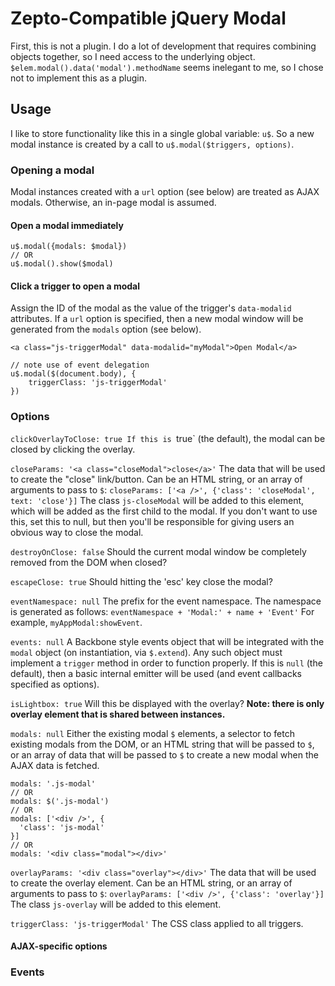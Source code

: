 # Zepto-Compatible jQuery Modal

First, this is not a plugin. I do a lot of development that requires combining objects together, so I need access to the underlying object.
`$elem.modal().data('modal').methodName` seems inelegant to me, so I chose not to implement this as a plugin.

## Usage
I like to store functionality like this in a single global variable: `u$`. So a new modal instance is created by a call to `u$.modal($triggers, options)`.

### Opening a modal
Modal instances created with a `url` option (see below) are treated as AJAX modals. Otherwise, an in-page modal is assumed.

#### Open a modal immediately
```
u$.modal({modals: $modal})
// OR
u$.modal().show($modal)
```
#### Click a trigger to open a modal
Assign the ID of the modal as the value of the trigger's `data-modalid` attributes. If a `url` option is specified, then a new modal window will be generated from the `modals` option (see below).
```
<a class="js-triggerModal" data-modalid="myModal">Open Modal</a>

// note use of event delegation
u$.modal($(document.body), {
	triggerClass: 'js-triggerModal'
})
```

### Options
`clickOverlayToClose: true
If this is `true` (the default), the modal can be closed by clicking the overlay.

`closeParams: '<a class="closeModal">close</a>'`
The data that will be used to create the "close" link/button. Can be an HTML string, or an array of arguments to pass to `$`:
`closeParams: ['<a />', {'class': 'closeModal', text: 'close'}]`
The class `js-closeModal` will be added to this element, which will be added as the first child to the modal. If you don't want to use this, set this to null, but then you'll be responsible for giving users an obvious way to close the modal.

`destroyOnClose: false`
Should the current modal window be completely removed from the DOM when closed?

`escapeClose: true`
Should hitting the 'esc' key close the modal?

`eventNamespace: null`
The prefix for the event namespace. The namespace is generated as follows:
`eventNamespace + 'Modal:' + name + 'Event'`
For example, `myAppModal:showEvent`.
    
`events: null`
A Backbone style events object that will be integrated with the `modal` object (on instantiation, via `$.extend`). Any such object must implement a `trigger` method in order to function properly. If this is `null` (the default), then a basic internal emitter will be used (and event callbacks specified as options).

`isLightbox: true`
Will this be displayed with the overlay? **Note: there is only overlay element that is shared between instances.**

`modals: null`
Either the existing modal `$` elements, a selector to fetch existing modals from the DOM, or an HTML string that will be passed to `$`, or an array of data that will be passed to `$` to create a new modal when the AJAX data is fetched.
```
modals: '.js-modal'
// OR
modals: $('.js-modal')
// OR
modals: ['<div />', {
  'class': 'js-modal'
}]
// OR
modals: '<div class="modal"></div>'
```

`overlayParams: '<div class="overlay"></div>'`
The data that will be used to create the overlay element. Can be an HTML string, or an array of arguments to pass to `$`:
`overlayParams: ['<div />', {'class': 'overlay'}]`
The class `js-overlay` will be added to this element.

`triggerClass: 'js-triggerModal'`
The CSS class applied to all triggers.

#### AJAX-specific options

### Events
